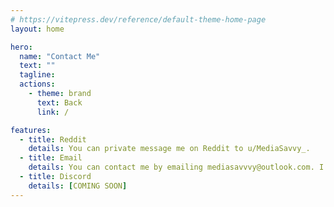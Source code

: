 ```yaml
---
# https://vitepress.dev/reference/default-theme-home-page
layout: home

hero:
  name: "Contact Me"
  text: ""
  tagline:  
  actions:
    - theme: brand
      text: Back
      link: /

features:  
  - title: Reddit
    details: You can private message me on Reddit to u/MediaSavvy_.
  - title: Email
    details: You can contact me by emailing mediasavvvy@outlook.com. I'll try to respond in about 2-3 days or earlier.
  - title: Discord
    details: [COMING SOON]
---
```


